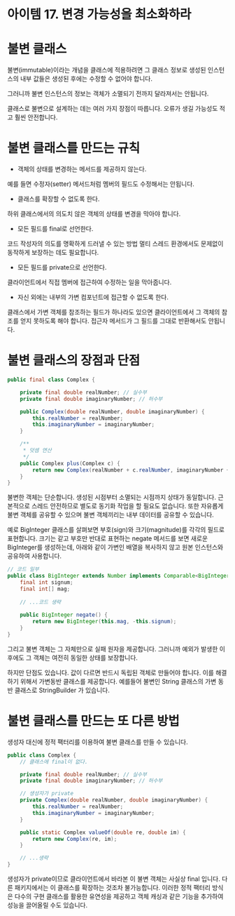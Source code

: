 # 아이템 17. 변경 가능성을 최소화하라


# 불변 클래스

불변(immutable)이라는 개념을 클래스에 적용하려면 그 클래스 정보로 생성된 인스턴스의 내부 값들은 생성된 후에는 수정할 수 없어야 합니다. 

그러니까 불변 인스턴스의 정보는 객체가 소멸되기 전까지 달라져서는 안됩니다.

클래스로 불변으로 설계하는 데는 여러 가지 장점이 따릅니다. 오류가 생길 가능성도 적고 훨씬 안전합니다.



# 불변 클래스를 만드는 규칙

- 객체의 상태를 변경하는 메서드를 제공하지 않는다.

예를 들면 수정자(setter) 메서드처럼 멤버의 필드도 수정해서는 안됩니다.

- 클래스를 확장할 수 없도록 한다.

하위 클래스에서의 의도치 않은 객체의 상태를 변경을 막아야 합니다.

- 모든 필드를 final로 선언한다.

코드 작성자의 의도를 명확하게 드러낼 수 있는 방법
멀티 스레드 환경에서도 문제없이 동작하게 보장하는 데도 필요합니다.

- 모든 필드를 private으로 선언한다.

클라이언트에서 직접 멤버에 접근하여 수정하는 일을 막아줍니다.

- 자신 외에는 내부의 가변 컴포넌트에 접근할 수 없도록 한다.

클래스에서 가변 객체를 참조하는 필드가 하나라도 있으면 클라이언트에서 그 객체의 참조를 얻지 못하도록 해야 합니다.
접근자 메서드가 그 필드를 그대로 반환해서도 안됩니다.

# 불변 클래스의 장점과 단점

```java
public final class Complex {

    private final double realNumber; // 실수부
    private final double imaginaryNumber; // 허수부

    public Complex(double realNumber, double imaginaryNumber) {
        this.realNumber = realNumber;
        this.imaginaryNumber = imaginaryNumber;
    }

    /**
     * 덧셈 연산
     */
    public Complex plus(Complex c) {
        return new Complex(realNumber + c.realNumber, imaginaryNumber + c.imaginaryNumber);
    }
}
```
불변한 객체는 단순합니다. 생성된 시점부터 소멸되는 시점까지 상태가 동일합니다. 근본적으로 스레드 안전하므로 별도로 동기화 작업을 할 필요도 없습니다. 또한 자유롭게 불변 객체를 공유할 수 있으며 불변 객체끼리는 내부 데이터를 공유할 수 있습니다.

예로 BigInteger 클래스를 살펴보면 부호(sign)와 크기(magnitude)를 각각의 필드로 표현합니다. 크기는 같고 부호만 반대로 표현하는 negate 메서드를 보면 새로운 BigInteger를 생성하는데, 아래와 같이 가변인 배열을 복사하지 않고 원본 인스턴스와 공유하여 사용합니다.

```java
// 코드 일부
public class BigInteger extends Number implements Comparable<BigInteger> {
    final int signum;
    final int[] mag;
    
    // ...코드 생략 
    
    public BigInteger negate() {
        return new BigInteger(this.mag, -this.signum);
    }
}
```
그리고 불변 객체는 그 자체만으로 실패 원자을 제공합니다. 그러니까 예외가 발생한 이후에도 그 객체는 여전히 동일한 상태를 보장합니다.

하지만 단점도 있습니다. 값이 다르면 반드시 독립된 객체로 만들어야 합니다. 이를 해결하기 위해서 가변동반 클래스를 제공합니다. 예를들어 불변인 String 클래스의 가변 동반 클래스로 StringBuilder 가 있습니다.


# 불변 클래스를 만드는 또 다른 방법

생성자 대신에 정적 팩터리를 이용하여 불변 클래스를 만들 수 있습니다.

```java
public class Complex {
    // 클래스에 final이 없다.

    private final double realNumber; // 실수부
    private final double imaginaryNumber; // 허수부

    // 생성자가 private
    private Complex(double realNumber, double imaginaryNumber) {
        this.realNumber = realNumber;
        this.imaginaryNumber = imaginaryNumber;
    }

    public static Complex valueOf(double re, double im) {
        return new Complex(re, im);
    }

    // ...생략
}
```
생성자가 private이므로 클라이언트에서 바라본 이 불변 객체는 사실상 final 입니다. 다른 패키지에서는 이 클래스를 확장하는 것조차 불가능합니다. 이러한 정적 팩터리 방식은 다수의 구현 클래스를 활용한 유연성을 제공하고 객체 캐싱과 같은 기능을 추가하여 성능을 끌어올릴 수도 있습니다.

